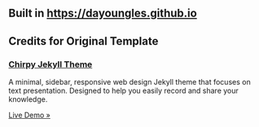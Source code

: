 
##  Built in https://dayoungles.github.io


## Credits for Original Template
<h3>
  <a href="https://github.com/cotes2020/jekyll-theme-chirpy">Chirpy Jekyll Theme</a>
</h3>

A minimal, sidebar, responsive web design Jekyll theme that focuses on text presentation. Designed to help you easily record and share your knowledge.

[Live Demo »](https://chirpy.cotes.info)
